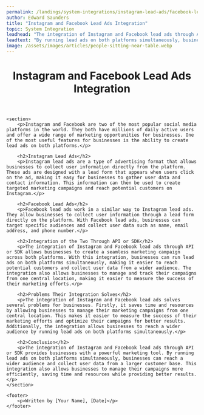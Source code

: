 ```yaml
---
permalink: /landings/system-integrations/instagram-lead-ads/facebook-lead-ads
author: Edward Saunders
title: "Instagram and Facebook Lead Ads Integration"
topic: System Integration
leadhead: "The integration of Instagram and Facebook lead ads through API or SDK provides businesses with a powerful marketing tool"
leadtext: "By running lead ads on both platforms simultaneously, businesses can reach a wider audience and collect user data from a larger customer base. This integration also allows businesses to manage their campaigns more efficiently, saving time and resources while providing better results."
image: /assets/images/articles/people-sitting-near-table.webp
---
```

<div class="arttext">	<header>
		<h1>Instagram and Facebook Lead Ads Integration</h1>
	</header>

	<section>
		<p>Instagram and Facebook are two of the most popular social media platforms in the world. They both have millions of daily active users and offer a wide range of marketing opportunities for businesses. One of the most useful features for businesses is the ability to create lead ads on both platforms.</p>

		<h2>Instagram Lead Ads</h2>
		<p>Instagram lead ads are a type of advertising format that allows businesses to collect user information directly from the platform. These ads are designed with a lead form that appears when users click on the ad, making it easy for businesses to gather user data and contact information. This information can then be used to create targeted marketing campaigns and reach potential customers on Instagram.</p>

		<h2>Facebook Lead Ads</h2>
		<p>Facebook lead ads work in a similar way to Instagram lead ads. They allow businesses to collect user information through a lead form directly on the platform. With Facebook lead ads, businesses can target specific audiences and collect user data such as name, email address, and phone number.</p>

		<h2>Integration of the Two Through API or SDK</h2>
		<p>The integration of Instagram and Facebook lead ads through API or SDK allows businesses to create a seamless marketing campaign across both platforms. With this integration, businesses can run lead ads on both platforms simultaneously, making it easier to reach potential customers and collect user data from a wider audience. The integration also allows businesses to manage and track their campaigns from one central location, making it easier to measure the success of their marketing efforts.</p>

		<h2>Problems Their Integration Solves</h2>
		<p>The integration of Instagram and Facebook lead ads solves several problems for businesses. Firstly, it saves time and resources by allowing businesses to manage their marketing campaigns from one central location. This makes it easier to measure the success of their marketing efforts and optimize their campaigns for better results. Additionally, the integration allows businesses to reach a wider audience by running lead ads on both platforms simultaneously.</p>

		<h2>Conclusion</h2>
		<p>The integration of Instagram and Facebook lead ads through API or SDK provides businesses with a powerful marketing tool. By running lead ads on both platforms simultaneously, businesses can reach a wider audience and collect user data from a larger customer base. This integration also allows businesses to manage their campaigns more efficiently, saving time and resources while providing better results.</p>
	</section>

	<footer>
		<p>Written by [Your Name], [Date]</p>
	</footer>
</div>